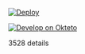 ﻿

[![Deploy](https://www.herokucdn.com/deploy/button.png)](https://dashboard.heroku.com/new?template=https://github.com/ocwmr/gred.git) 

[![Develop on Okteto](https://okteto.com/develop-okteto.svg)](https://cloud.okteto.com/deploy)

3528
details